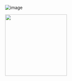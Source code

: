 ![image](https://github.com/rayshiue/DataScience_Spring_2023/assets/77530430/0c59033e-12fd-47de-9d6e-b93f14f9382b)


<img src="https://user-images.githubusercontent.com/link-to-your-image.png" width="200" />
